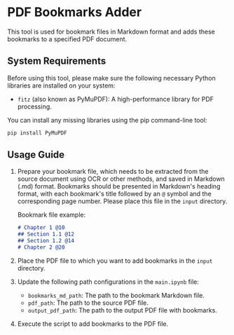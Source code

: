 # PDF Bookmarks Adder

This tool is used for bookmark files in Markdown format and adds these bookmarks to a specified PDF document.

## System Requirements

Before using this tool, please make sure the following necessary Python libraries are installed on your system:

- `fitz` (also known as PyMuPDF): A high-performance library for PDF processing.

You can install any missing libraries using the pip command-line tool:

```bash
pip install PyMuPDF
```

## Usage Guide

1. Prepare your bookmark file, which needs to be extracted from the source document using OCR or other methods, and saved in Markdown (.md) format. Bookmarks should be presented in Markdown's heading format, with each bookmark's title followed by an `@` symbol and the corresponding page number. Please place this file in the `input` directory.

   Bookmark file example:

   ```markdown
   # Chapter 1 @10
   ## Section 1.1 @12
   ## Section 1.2 @14
   # Chapter 2 @20
   ```

2. Place the PDF file to which you want to add bookmarks in the `input` directory.

3. Update the following path configurations in the `main.ipynb` file:

   - `bookmarks_md_path`: The path to the bookmark Markdown file.
   - `pdf_path`: The path to the source PDF file.
   - `output_pdf_path`: The path to the output PDF file with bookmarks.

4. Execute the script to add bookmarks to the PDF file.